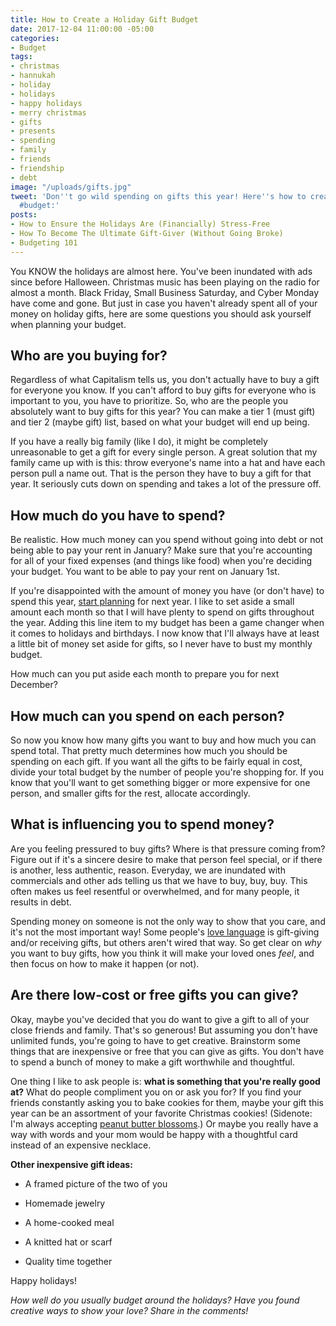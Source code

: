 ```yaml
---
title: How to Create a Holiday Gift Budget
date: 2017-12-04 11:00:00 -05:00
categories:
- Budget
tags:
- christmas
- hannukah
- holiday
- holidays
- happy holidays
- merry christmas
- gifts
- presents
- spending
- family
- friends
- friendship
- debt
image: "/uploads/gifts.jpg"
tweet: 'Don''t go wild spending on gifts this year! Here''s how to create a gift-buying
  #budget:'
posts:
- How to Ensure the Holidays Are (Financially) Stress-Free
- How To Become The Ultimate Gift-Giver (Without Going Broke)
- Budgeting 101
---
```


You KNOW the holidays are almost here. You've been inundated with ads since before Halloween. Christmas music has been playing on the radio for almost a month. Black Friday, Small Business Saturday, and Cyber Monday have come and gone. But just in case you haven't already spent all of your money on holiday gifts, here are some questions you should ask yourself when planning your budget.

## Who are you buying for?

Regardless of what Capitalism tells us, you don't actually have to buy a gift for everyone you know. If you can't afford to buy gifts for everyone who is important to you, you have to prioritize. So, who are the people you absolutely want to buy gifts for this year? You can make a tier 1 (must gift) and tier 2 (maybe gift) list, based on what your budget will end up being.

If you have a really big family (like I do), it might be completely unreasonable to get a gift for every single person. A great solution that my family came up with is this: throw everyone's name into a hat and have each person pull a name out. That is the person they have to buy a gift for that year. It seriously cuts down on spending and takes a lot of the pressure off. 

## How much do you have to spend?

Be realistic. How much money can you spend without going into debt or not being able to pay your rent in January? Make sure that you're accounting for all of your fixed expenses (and things like food) when you're deciding your budget. You want to be able to pay your rent on January 1st. 

If you're disappointed with the amount of money you have (or don't have) to spend this year, [start planning](https://www.maggiegermano.com/blog/stress-free-holidays) for next year. I like to set aside a small amount each month so that I will have plenty to spend on gifts throughout the year. Adding this line item to my budget has been a game changer when it comes to holidays and birthdays. I now know that I'll always have at least a little bit of money set aside for gifts, so I never have to bust my monthly budget. 

How much can you put aside each month to prepare you for next December?

## How much can you spend on each person?

So now you know how many gifts you want to buy and how much you can spend total. That pretty much determines how much you should be spending on each gift. If you want all the gifts to be fairly equal in cost, divide your total budget by the number of people you're shopping for. If you know that you'll want to get something bigger or more expensive for one person, and smaller gifts for the rest, allocate accordingly. 

## What is influencing you to spend money?

Are you feeling pressured to buy gifts? Where is that pressure coming from? Figure out if it's a sincere desire to make that person feel special, or if there is another, less authentic, reason. Everyday, we are inundated with commercials and other ads telling us that we have to buy, buy, buy. This often makes us feel resentful or overwhelmed, and for many people, it results in debt. 

Spending money on someone is not the only way to show that you care, and it's not the most important way! Some people's [love language](http://www.5lovelanguages.com/) is gift-giving and/or receiving gifts, but others aren't wired that way. So get clear on *why* you want to buy gifts, how you think it will make your loved ones *feel*, and then focus on how to make it happen (or not). 

## Are there low-cost or free gifts you can give?

Okay, maybe you've decided that you do want to give a gift to all of your close friends and family. That's so generous! But assuming you don't have unlimited funds, you're going to have to get creative. Brainstorm some things that are inexpensive or free that you can give as gifts. You don't have to spend a bunch of money to make a gift worthwhile and thoughtful. 

One thing I like to ask people is: **what is something that you're really good at?** What do people compliment you on or ask you for? If you find your friends constantly asking you to bake cookies for them, maybe your gift this year can be an assortment of your favorite Christmas cookies! (Sidenote: I'm always accepting [peanut butter blossoms](https://www.hersheys.com/kitchens/en_us/recipes/peanut-butter-blossoms.html).) Or maybe you really have a way with words and your mom would be happy with a thoughtful card instead of an expensive necklace. 

**Other inexpensive gift ideas:**

* A framed picture of the two of you

* Homemade jewelry

* A home-cooked meal

* A knitted hat or scarf

* Quality time together

Happy holidays!

*How well do you usually budget around the holidays? Have you found creative ways to show your love? Share in the comments!*